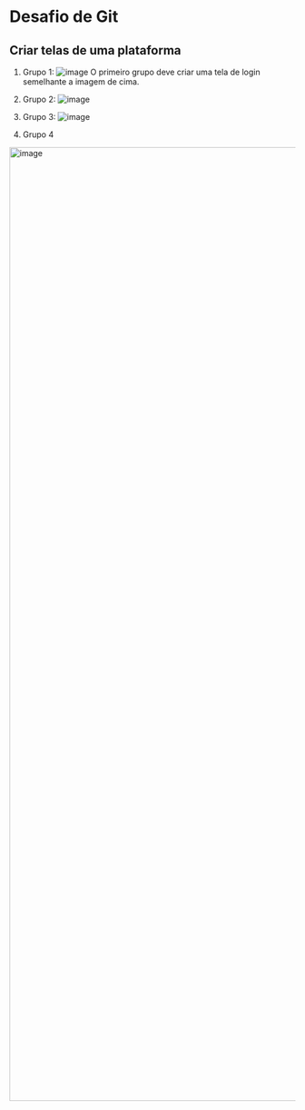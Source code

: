 # Desafio de Git
## Criar telas de uma plataforma

1. Grupo 1:
![image](https://github.com/user-attachments/assets/7bfcf8fe-8b50-4011-ae4d-4b3bb10cf56f)
O primeiro grupo deve criar uma tela de login semelhante a imagem de cima.

2. Grupo 2:
![image](https://github.com/user-attachments/assets/5f48ff29-ac8c-4acb-be11-0b12c91a5fab)


3. Grupo 3:
![image](https://github.com/user-attachments/assets/b9c60e7c-7362-4707-989f-13b028b568ed)

4. Grupo 4
<img width="1680" alt="image" src="https://github.com/user-attachments/assets/9f37255d-95b2-42cd-b6ed-c8f21e8f53da" />

